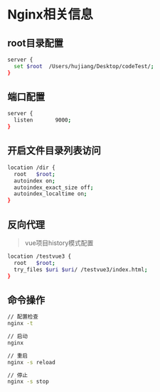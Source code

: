 


# Nginx相关信息


## root目录配置

```bash
server {
  set $root  /Users/hujiang/Desktop/codeTest/;
}

```

## 端口配置

```bash
server {
  listen       9000;
}
```

## 开启文件目录列表访问

```bash
location /dir {
  root   $root;
  autoindex on;
  autoindex_exact_size off;
  autoindex_localtime on;
}
```

## 反向代理

> vue项目history模式配置

```bash
location /testvue3 {
  root   $root;
  try_files $uri $uri/ /testvue3/index.html;
}

```


## 命令操作

```bash
// 配置检查
nginx -t

// 启动
nginx

// 重启
nginx -s reload

// 停止
nginx -s stop

```